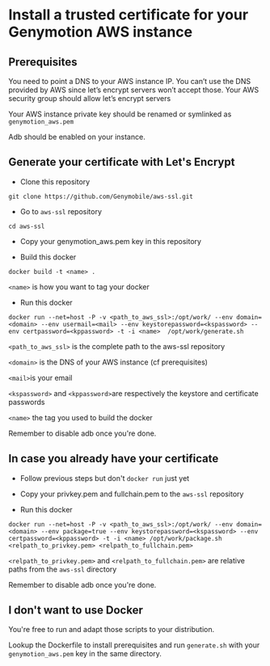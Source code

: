 # Install a trusted certificate for your Genymotion AWS instance 

## Prerequisites

You need to point a DNS to your AWS instance IP. You can’t use the DNS provided by AWS since let’s encrypt servers won’t accept those.
Your AWS security group should allow let’s encrypt servers

Your AWS instance private key should be renamed or symlinked as `genymotion_aws.pem`

Adb should be enabled on your instance.

## Generate your certificate with Let's Encrypt

* Clone this repository

`git clone https://github.com/Genymobile/aws-ssl.git`

* Go to `aws-ssl` repository

`cd aws-ssl`

* Copy your genymotion_aws.pem key in this repository

* Build this docker

`docker build -t <name> .`

`<name>` is how you want to tag your docker

* Run this docker

`docker run --net=host -P -v <path_to_aws_ssl>:/opt/work/ --env domain=<domain> --env usermail=<mail> --env keystorepassword=<kspassword> --env certpassword=<kppassword> -t -i <name>  /opt/work/generate.sh`

`<path_to_aws_ssl>` is the complete path to the aws-ssl repository

`<domain>` is the DNS of your AWS instance (cf prerequisites)

`<mail>`is your email

`<kspassword>` and `<kppassword>`are respectively the keystore and certificate passwords

`<name>` the tag you used to build the docker

Remember to disable adb once you're done.

## In case you already have your certificate

* Follow previous steps but don't `docker run` just yet

* Copy your privkey.pem and fullchain.pem to the `aws-ssl` repository

* Run this docker

`docker run --net=host -P -v <path_to_aws_ssl>:/opt/work/ --env domain=<domain> --env package=true --env keystorepassword=<kspassword> --env certpassword=<kppassword> -t -i <name> /opt/work/package.sh <relpath_to_privkey.pem> <relpath_to_fullchain.pem>`

`<relpath_to_privkey.pem>` and `<relpath_to_fullchain.pem>` are relative paths from the `aws-ssl` directory

Remember to disable adb once you're done.

## I don't want to use Docker

You're free to run and adapt those scripts to your distribution.

Lookup the Dockerfile to install prerequisites and run `generate.sh` with your `genymotion_aws.pem` key in the same directory.
